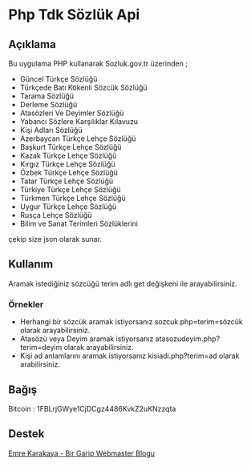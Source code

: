 # Php Tdk Sözlük Api
## Açıklama
Bu uygulama PHP kullanarak Sozluk.gov.tr üzerinden ;
- Güncel Türkçe Sözlüğü
- Türkçede Batı Kökenli Sözcük Sözlüğü
- Tarama Sözlüğü
- Derleme Sözlüğü
- Atasözleri Ve Deyimler Sözlüğü
- Yabancı Sözlere Karşılıklar Kılavuzu
- Kişi Adları Sözlüğü
- Azerbaycan Türkçe Lehçe Sözlüğü
- Başkurt Türkçe Lehçe Sözlüğü
- Kazak Türkçe Lehçe Sözlüğü
- Kırgız Türkçe Lehçe Sözlüğü
- Özbek Türkçe Lehçe Sözlüğü
- Tatar Türkçe Lehçe Sözlüğü
- Türkiye Türkçe Lehçe Sözlüğü
- Türkmen Türkçe Lehçe Sözlüğü
- Uygur Türkçe Lehçe Sözlüğü
- Rusça Lehçe Sözlüğü
- Bilim ve Sanat Terimleri Sözlüklerini

çekip size json olarak sunar.

## Kullanım

Aramak istediğiniz sözcüğü terim adlı get değişkeni ile arayabilirsiniz. 

### Örnekler

- Herhangi bir sözcük aramak istiyorsanız sozcuk.php=terim=sözcük olarak arayabilirsiniz.
- Atasözü veya Deyim aramak istiyorsanız atasozudeyim.php?terim=deyim olarak arayabilirsiniz.
- Kişi ad anlamlarını aramak istiyorsanız kisiadi.php?terim=ad olarak arabilirsiniz.

## Bağış

Bitcoin : 1FBLrjGWye1CjDCgz4486KvkZ2uKNzzqta

## Destek

[Emre Karakaya - Bir Garip Webmaster Blogu](https://www.emrekarakaya.com.tr/ "Emre Karakaya - Bir Garip Webmaster Blogu")